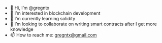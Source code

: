 - 👋 Hi, I’m @gregntx
- 👀 I’m interested in blockchain development
- 🌱 I’m currently learning solidity
- 💞️ I’m looking to collaborate on writing smart contracts after I get more knowledge
- 📫 How to reach me: gregntx@gmail.com

<!---
gregntx/gregntx is a ✨ special ✨ repository because its `README.md` (this file) appears on your GitHub profile.
You can click the Preview link to take a look at your changes.
--->
